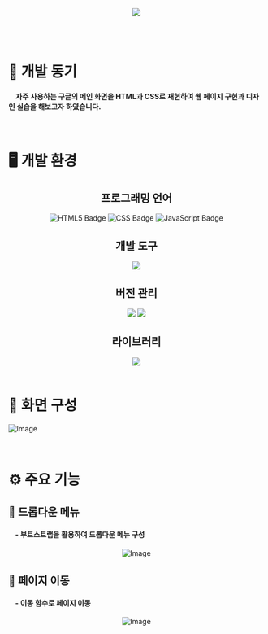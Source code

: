<br/><br/>

<div align="center">
  <img src="https://github.com/user-attachments/assets/1e73eb40-fa72-4364-b164-7d8d6457fc5e"/>
</div>

<br/><br/>

# 📄 개발 동기

####  자주 사용하는 구글의 메인 화면을 HTML과 CSS로 재현하여 웹 페이지 구현과 디자인 실습을 해보고자 하였습니다.

<br/>

# 🖥 개발 환경

<div align="center">
 <h2> 프로그래밍 언어 </h2>
  <img src="https://img.shields.io/badge/html5-F0A228.svg?&style=for-the-badge&logo=html5&logoColor=white" alt="HTML5 Badge" /> <img src="https://img.shields.io/badge/css-%231572B6.svg?&style=for-the-badge&logo=css&logoColor=white"  alt="CSS Badge" /> <img src="https://img.shields.io/badge/javascript-%23F7DF1E.svg?&style=for-the-badge&logo=javascript&logoColor=black" alt="JavaScript Badge" />

  <h2> 개발 도구 </h2> 
  <img src="https://img.shields.io/badge/visual%20studio%20code-%23007ACC.svg?&style=for-the-badge&logo=visual%20studio%20code&logoColor=white" />

  <h2> 버전 관리 </h2> 
  <img src="https://img.shields.io/badge/git-%23F05032.svg?&style=for-the-badge&logo=git&logoColor=white" /> <img src="https://img.shields.io/badge/github-%23181717.svg?&style=for-the-badge&logo=github&logoColor=white" />
  
  <h2> 라이브러리 </h2>
  <img src="https://img.shields.io/badge/bootstrap-%238511FA.svg?style=for-the-badge&logo=bootstrap&logoColor=white" />
  
</div>

<br/>

# 📰 화면 구성

![Image](https://github.com/user-attachments/assets/bc3bcfb8-b5bc-4ef2-a1e2-0a54552bf2ae)

<br/>

# ⚙ 주요 기능

<h2> 🌟 드롭다운 메뉴 </h2>

<h4>&nbsp&nbsp&nbsp&nbsp-&nbsp부트스트랩을 활용하여 드롭다운 메뉴 구성</h4>
<div align="center">
  
  ![Image](https://github.com/user-attachments/assets/dffebe5b-08b5-4600-9bb4-f63f79284837)
  
</div>

<h2> 🌟 페이지 이동 </h2>

<h4>&nbsp&nbsp&nbsp&nbsp-&nbsp이동 함수로 페이지 이동</h4>
<div align="center">
  
  ![Image](https://github.com/user-attachments/assets/5ed504e4-da53-46f1-8dd7-f18d306db7b6)
  
</div>

<br/>
